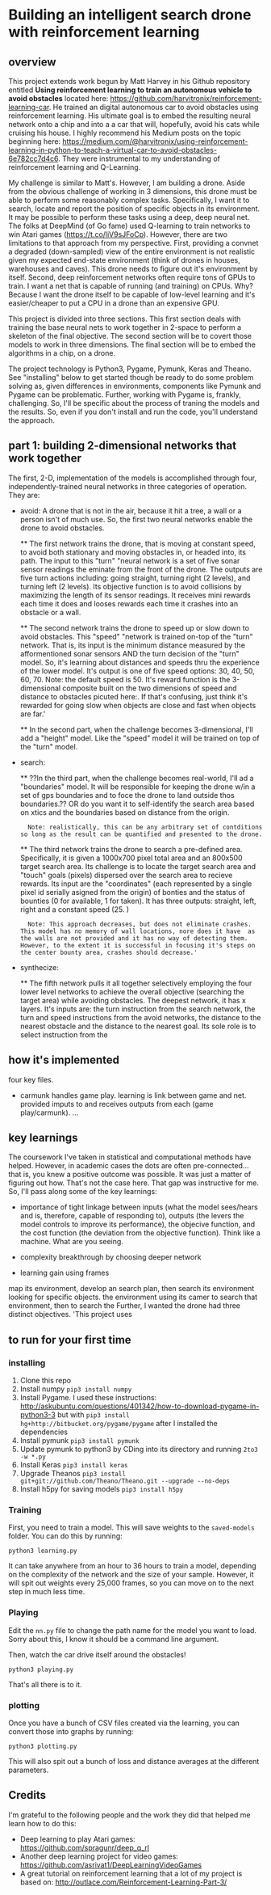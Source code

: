 # Building an intelligent search drone with reinforcement learning

## overview

This project extends work begun by Matt Harvey in his Github repository entitled **Using reinforcement learning to train an autonomous vehicle to avoid obstacles** located here: https://github.com/harvitronix/reinforcement-learning-car. He trained an digital autonomous car to avoid obstacles using reinforcement learning. His ultimate goal is to embed the resulting neural network onto a chip and into a a car that will, hopefully, avoid his cats while cruising his house. I highly recommend his Medium posts on the topic beginning here: https://medium.com/@harvitronix/using-reinforcement-learning-in-python-to-teach-a-virtual-car-to-avoid-obstacles-6e782cc7d4c6. They were instrumental to my understanding of reinforcement learning and Q-Learning.

My challenge is similar to Matt's. However, I am building a drone. Aside from the obvious challenge of working in 3 dimensions, this drone must be able to perform some reasonably complex tasks. Specifically, I want it to search, locate and report the position of specific objects in its environment. It may be possible to perform these tasks using a deep, deep neural net. The folks at DeepMind (of Go fame) used Q-learning to train networks to win Atari games (https://t.co/liV9sJFoCp). However, there are two limitations to that approach from my perspective. First, providing a convnet a degraded (down-sampled) view of the entire environment is not realistic given my expected end-state environment (think of drones in houses, warehouses and caves). This drone needs to figure out it's environment by itself. Second, deep reinforcement networks often require tons of GPUs to train. I want a net that is capable of running (and training) on CPUs. Why? Because I want the drone itself to be capable of low-level learning and it's easier/cheaper to put a CPU in a drone than an expensive GPU.

This project is divided into three sections. This first section deals with training the base neural nets to work together in 2-space to perform a skeleton of the final objective. The second section will be to covert those models to work in three dimensions. The final section will be to embed the algorithms in a chip, on a drone. 

The project technology is Python3, Pygame, Pymunk, Keras and Theano. See "installing" below to get started though be ready to do some problem solving as, given differences in environments, components like Pymunk and Pygame can be problematic. Further, working with Pygame is, frankly, challenging. So, I'll be specific about the process of traning the models and the results. So, even if you don't install and run the code, you'll understand the approach.

## part 1: building 2-dimensional networks that work together

The first, 2-D, implementation of the models is accomplished through four, independently-trained neural networks in three categories of operation. They are:

* avoid: A drone that is not in the air, because it hit a tree, a wall or a person isn't of much use. So, the first two neural networks enable the drone to avoid obstacles. 

    ** The first network trains the drone, that is moving at constant speed, to avoid both stationary and moving obstacles in, or headed into, its path. The input to this "turn" "neural network is a set of five sonar sensor readings the eminate from the front of the drone. The outputs are five turn actions including: going straight, turning right (2 levels), and turning left (2 levels). Its objective function is to avoid collisions by maximizing the length of its sensor readings. It receives mini rewards each time it does and looses rewards each time it crashes into an obstacle or a wall.

    ** The second network trains the drone to speed up or slow down to avoid obstacles. This "speed" "network is trained on-top of the "turn" network. That is, its input is the minimum distance measured by the afformentioned sonar sensors AND the turn decision of the "turn" model. So, it's learning about distances and speeds thru the experience of the lower model. It's output is one of five speed options: 30, 40, 50, 60, 70. Note: the default speed is 50. It's reward function is the 3-dimensional composite built on the two dimensions of speed and distance to obstacles picuted here:. If that's confusing, just think it's rewarded for going slow when objects are close and fast when objects are far.'

    ** In the second part, when the challenge becomes 3-dimensional, I'll add a "height" model. Like the "speed" model it will be trained on top of the "turn" model.

* search:

    ** ??In the third part, when the challenge becomes real-world, I'll ad a "boundaries" model. It will be responsible for keeping the drone w/in a set of gps boundaries and to foce the drone to land outside thos boundaries.?? OR do you want it to self-identify the search area based on xtics and the boundaries based on distance from the origin. 

        Note: realistically, this can be any arbitrary set of contditions so long as the result can be quantified and presented to the drone. 

    ** The third network trains the drone to search a pre-defined area. Specifically, it is given a 1000x700 pixel total area and an 800x500 target search area. Its challenge is to locate the target search area and "touch" goals (pixels) dispersed over the search area to recieve rewards. Its input are the "coordinates" (each represented by a single pixel id serially asigned from the origin) of bonties and the status of bounties (0 for available, 1 for taken). It has three outputs: straight, left, right and a constant speed (25. )
        
        Note: This approach decreases, but does not eliminate crashes. This model has no memory of wall locations, nore does it have  as the walls are not provided and it has no way of detecting them. However, to the extent it is successful in focusing it's steps on the center bounty area, crashes should decrease.'

* synthecize:

    ** The fifth network pulls it all together selectively employing the four lower level networks to achieve the overall objective (searching the target area) while avoiding obstacles. The deepest network, it has x layers. It's inputs are: the turn instruction from the search network, the turn and speed instructions from the avoid networks, the distance to the nearest obstacle and the distance to the nearest goal. Its sole role is to select  instruction from the

## how it's implemented

four key files. 

* carmunk handles game play. learning is link between game and net. provided imputs to and receives outputs from each (game play/carmunk). ...

## key learnings

The coursework I've taken in statistical and computational methods have helped. However, in academic cases the dots are often pre-connected... that is, you knew a positive outcome was possible. It was just a matter of figuring out how. That's not the case here. That gap was instructive for me. So, I'll pass along some of the key learnings:

* importance of tight linkage between inputs (what the model sees/hears and is, therefore, capable of responding to), outputs (the levers the model controls to improve its performance), the objecive function, and the cost function (the deviation from the objective function). Think like a machine. What are you seeing. 

* complexity breakthrough by choosing deeper network

* learning gain using frames

map its environment, develop an search plan, then search its environment looking for specific objects. the environment using its camer  to search that environment, then to search the Further, I wanted the drone  had three distinct objectives. 'This project uses  



## to run for your first time

### installing

1. Clone this repo
1. Install numpy ```pip3 install numpy```
2. Install Pygame. I used these instructions: http://askubuntu.com/questions/401342/how-to-download-pygame-in-python3-3 but with ```pip3 install hg+http://bitbucket.org/pygame/pygame``` after I installed the dependencies
3. Install pymunk ```pip3 install pymunk```
4. Update pymunk to python3 by CDing into its directory and running ```2to3 -w *.py```
5. Install Keras ```pip3 install keras```
6. Upgrade Theanos ```pip3 install git+git://github.com/Theano/Theano.git --upgrade --no-deps```
7. Install h5py for saving models ```pip3 install h5py```

### Training

First, you need to train a model. This will save weights to the `saved-models` folder. You can do this by running:

`python3 learning.py`

It can take anywhere from an hour to 36 hours to train a model, depending on the complexity of the network and the size of your sample. However, it will spit out weights every 25,000 frames, so you can move on to the next step in much less time.

### Playing

Edit the `nn.py` file to change the path name for the model you want to load. Sorry about this, I know it should be a command line argument.

Then, watch the car drive itself around the obstacles!

`python3 playing.py`

That's all there is to it.

### plotting

Once you have a bunch of CSV files created via the learning, you can convert those into graphs by running:

`python3 plotting.py`

This will also spit out a bunch of loss and distance averages at the different parameters.

## Credits

I'm grateful to the following people and the work they did that helped me learn how to do this:

- Deep learning to play Atari games: https://github.com/spragunr/deep_q_rl
- Another deep learning project for video games: https://github.com/asrivat1/DeepLearningVideoGames
- A great tutorial on reinforcement learning that a lot of my project is based on: http://outlace.com/Reinforcement-Learning-Part-3/
